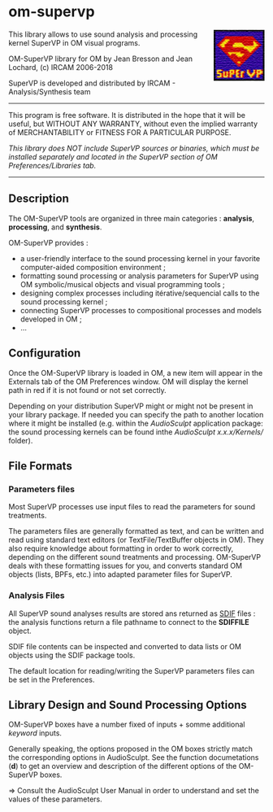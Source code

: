 # om-supervp

<img src="resources/pict/supervp.png" align=right>

This library allows to use sound analysis and processing kernel SuperVP in OM visual programs.

OM-SuperVP library for OM by Jean Bresson and Jean Lochard, (c) IRCAM 2006-2018

SuperVP is developed and distributed by IRCAM - Analysis/Synthesis team

*************
This program is free software. It is distributed in the hope that it will be useful, but WITHOUT ANY WARRANTY, without even the implied warranty of MERCHANTABILITY or FITNESS FOR A PARTICULAR PURPOSE. 

_This library does NOT include SuperVP sources or binaries, which must be installed separately and located in the SuperVP section of OM Preferences/Libraries tab._

*************

## Description

The OM-SuperVP tools are organized in three main categories : **analysis**, **processing**, and **synthesis**.

OM-SuperVP provides :

- a user-friendly interface to the sound processing kernel in your favorite computer-aided composition environment ;
- formatting sound processing or analysis parameters for SuperVP using OM symbolic/musical objects and visual programming tools ;
- designing complex processes including itérative/sequencial calls to the sound processing kernel ;
- connecting SuperVP processes to compositional processes and models developed in OM ;
- ...

## Configuration

Once the OM-SuperVP library is loaded in OM, a new item will appear in the Externals tab of the OM Preferences window. OM will display the kernel path in red if it is not found or not set correctly.

Depending on your distribution SuperVP might or might not be present in your library package. 
If needed you can specify the path to another location where it might be installed (e.g. within the _AudioSculpt_ application package: the sound processing kernels can be found inthe _AudioSculpt x.x.x/Kernels/_ folder).


## File Formats

### Parameters files

Most SuperVP processes use input files to read the parameters for sound treatments.

The parameters files are generally formatted as text, and can be written and read using standard text editors (or TextFile/TextBuffer objects in OM). They also require knowledge about formatting in order to work correctly, depending on the different sound treatments and processing. OM-SuperVP deals with these formatting issues for you, and converts standard OM objects (lists, BPFs, etc.) into adapted parameter files for SuperVP.

### Analysis Files

All SuperVP sound analyses results are stored ans returned as [SDIF](http://sdif.sourceforge.net/) files : the analysis functions return a file pathname to connect to the **SDIFFILE** object.

SDIF file contents can be inspected and converted to data lists or OM objects using the SDIF package tools.

The default location for reading/writing the SuperVP parameters files can be set in the Preferences.

## Library Design and Sound Processing Options

OM-SuperVP boxes have a number fixed of inputs + somme additional _keyword_ inputs.

Generally speaking, the options proposed in the OM boxes strictly match the corresponding options in AudioSculpt. See the function documetations (**d**) to get an overview and description of the different options of the OM-SuperVP boxes.

=> Consult the AudioSculpt User Manual in order to understand and set the values of these parameters. 
